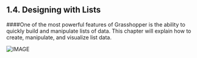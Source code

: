## 1.4. Designing with Lists

####One of the most powerful features of Grasshopper is the ability to quickly build and manipulate lists of data. This chapter will explain how to create, manipulate, and visualize list data.

![IMAGE](images/1-4/1-4_001-designing-with-lists.png)
